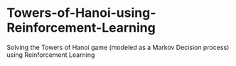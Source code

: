 # Towers-of-Hanoi-using-Reinforcement-Learning
Solving the Towers of Hanoi game (modeled as a Markov Decision process) using Reinforcement Learning
